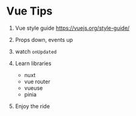# Vue Tips

1. Vue style guide
https://vuejs.org/style-guide/

2. Props down, events up

3. watch `onUpdated`

4. Learn libraries
    - nuxt
    - vue router
    - vueuse
    - pinia

5. Enjoy the ride
